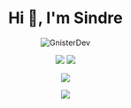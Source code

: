 <h1 align="center">Hi 👋, I'm Sindre</h1>

<p align="center">
  <img src="https://komarev.com/ghpvc/?username=GnisterDev&label=Profile%20views&color=red&style=flat" alt="GnisterDev" />
  <!--
  <a href="./" target="_blank">
    <img draggable="false" style="width:119xp;height:20xp;" src="https://discord.com/api/guilds/(...)/embed.png">
  </a> 
  -->
</p>

<p align="center">
  <img src="https://github-readme-stats.vercel.app/api?username=GnisterDev&theme=blueberry&count_private=true&hide_border=true&line_height=25">
  <img src="https://github-readme-stats.vercel.app/api/top-langs/?username=GnisterDev&theme=blueberry&count_private=true&hide_border=true&line_height=25">
</p>
<p align="center">
  <img src="https://github-readme-streak-stats.herokuapp.com/?user=GnisterDev&theme=blueberry&count_private=true&hide_border=true&line_height=25"/>
</p>
<p align="center">
<img src="https://lanyard.cnrad.dev/api/531795987304284162?idleMessage=Probably%20programming%20something">
</p>
